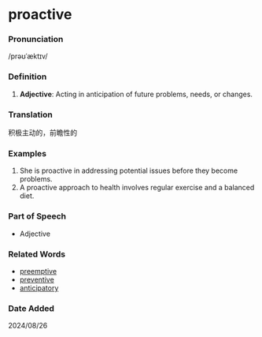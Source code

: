 # proactive
### Pronunciation
/prəʊˈæktɪv/
### Definition
1. **Adjective**: Acting in anticipation of future problems, needs, or changes.
### Translation
积极主动的，前瞻性的
### Examples
1. She is proactive in addressing potential issues before they become problems.
2. A proactive approach to health involves regular exercise and a balanced diet.
### Part of Speech
- Adjective
### Related Words
- [preemptive](preemptive.md)
- [preventive](preventive.md)
- [anticipatory](anticipatory.md)
### Date Added
2024/08/26